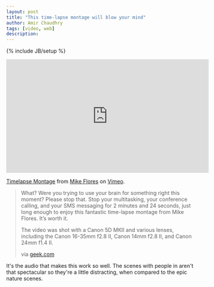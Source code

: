 ```yaml
---
layout: post
title: "This time-lapse montage will blow your mind"
author: Amir Chaudhry
tags: [video, web]
description:
---
```

{% include JB/setup %}

&#x20; <iframe src="http://player.vimeo.com/video/14352658?title=0&amp;byline=0&amp;portrait=0" width="540" height="304" frameborder="0" webkitAllowFullScreen="true" mozallowfullscreen="true" allowFullScreen="true">lipsum</iframe><p><a href="http://vimeo.com/14352658">Timelapse Montage</a> from <a href="http://vimeo.com/mikeflores">Mike Flores</a> on <a href="http://vimeo.com">Vimeo</a>.</p>

> What? Were you trying to use your brain for something right this
> moment? Please stop that. Stop your multitasking, your conference
> calling, and your SMS messaging for 2 minutes and 24 seconds, just
> long enough to enjoy this fantastic time-lapse montage from Mike
> Flores. It’s worth it.
>
> The video was shot with a Canon 5D MKII and various lenses, including
> the Canon 16-35mm f2.8 II, Canon 14mm f2.8 II, and Canon 24mm f1.4 II.
>
> via
> [geek.com](http://www.geek.com/articles/geek-cetera/this-time-lapse-montage-will-blow-your-mind-20100925/)

It's the audio that makes this work so well. The scenes with people in
aren't that spectacular so they're a little distracting, when compared
to the epic nature scenes.
